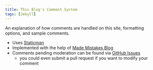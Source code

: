 ```yaml
---
title: This Blog's Comment System
tags: [Jekyll]
---
```


An explanation of how comments are handled on this site, formatting options, and sample comments.

* Uses [Staticman](https://staticman.net)
* Implemented with the help of [Made Mistakes Blog](https://mademistakes.com/articles/jekyll-static-comments/)
* Comments pending moderation can be found via [GitHub Issues](https://github.com/dansmith65/dansmith65.github.io/issues)
  * you could even submit a pull request if you want to modify your comment

